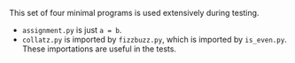 This set of four minimal programs is used extensively during testing.

- `assignment.py` is just `a = b`.
- `collatz.py` is imported by `fizzbuzz.py`, which is imported by `is_even.py`. These importations are useful in the tests.
